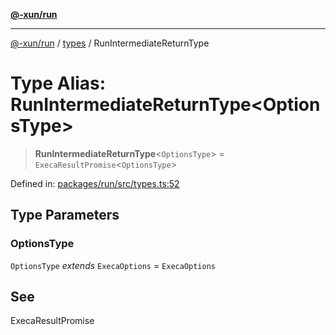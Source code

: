 [**@-xun/run**](../../README.md)

***

[@-xun/run](../../README.md) / [types](../README.md) / RunIntermediateReturnType

# Type Alias: RunIntermediateReturnType\<OptionsType\>

> **RunIntermediateReturnType**\<`OptionsType`\> = `ExecaResultPromise`\<`OptionsType`\>

Defined in: [packages/run/src/types.ts:52](https://github.com/Xunnamius/exec-utils/blob/e4fc4234f5ee2e08c53563e96d123577dfd5f204/packages/run/src/types.ts#L52)

## Type Parameters

### OptionsType

`OptionsType` *extends* `ExecaOptions` = `ExecaOptions`

## See

ExecaResultPromise
